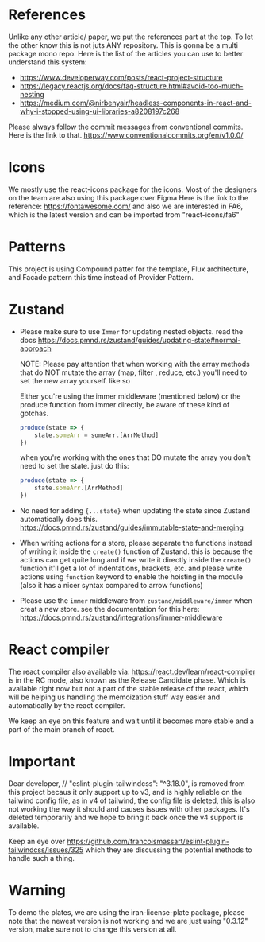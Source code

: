 # References

Unlike any other article/ paper, we put the references part at the top. To let the other know this is not juts ANY repository. This is gonna be a multi package mono repo. Here is the list of the articles you can use to better understand this system:

-   https://www.developerway.com/posts/react-project-structure
-   https://legacy.reactjs.org/docs/faq-structure.html#avoid-too-much-nesting
-   https://medium.com/@nirbenyair/headless-components-in-react-and-why-i-stopped-using-ui-libraries-a8208197c268

Please always follow the commit messages from conventional commits.
Here is the link to that. https://www.conventionalcommits.org/en/v1.0.0/

# Icons

We mostly use the react-icons package for the icons. Most of the designers on the team are also using this package over Figma
Here is the link to the reference: https://fontawesome.com/ and also we are interested in FA6, which is the latest version and can be imported from "react-icons/fa6"

# Patterns

This project is using Compound patter for the template, Flux architecture, and Facade pattern this time instead of Provider Pattern.

# Zustand

-   Please make sure to use `Immer` for updating nested objects. read the docs
    https://docs.pmnd.rs/zustand/guides/updating-state#normal-approach

    NOTE: Please pay attention that when working with the array methods that do NOT mutate the array (map, filter , reduce, etc.) you'll need to set the new array yourself. like so

    Either you're using the immer middleware (mentioned below) or the produce function from immer directly, be aware of these kind of gotchas.

    ```javascript
    produce(state => {
        state.someArr = someArr.[ArrMethod]
    })
    ```

    when you're working with the ones that DO mutate the array you don't need to set the state. just do this:

    ```javascript
    produce(state => {
        state.someArr.[ArrMethod]
    })
    ```

-   No need for adding `{...state}` when updating the state since Zustand automatically does this. https://docs.pmnd.rs/zustand/guides/immutable-state-and-merging

-   When writing actions for a store, please separate the functions instead of writing it inside the `create()` function of Zustand. this is because the actions can get quite long and if we write it directly inside the `create()` function it'll get a lot of indentations, brackets, etc. and please write actions using `function` keyword to enable the hoisting in the module (also it has a nicer syntax compared to arrow functions)
-   Please use the `immer` middleware from `zustand/middleware/immer` when creat a new store. see the documentation for this here: https://docs.pmnd.rs/zustand/integrations/immer-middleware


# React compiler

The react compiler also available via: https://react.dev/learn/react-compiler
is in the RC mode, also known as the Release Candidate phase. Which is available right now but not a part of the stable release of the react, which will be helping us handling the memoization stuff way easier and automatically by the react compiler.

We keep an eye on this feature and wait until it becomes more stable and a part of the main branch of react.

# Important

Dear developer, // "eslint-plugin-tailwindcss": "^3.18.0", is removed from this project becaus it only support up to v3, and is highly reliable on the tailwind config file, as in v4 of tailwind, the config file is deleted, this is also not working the way it should and causes issues with other packages. It's deleted temporarily and we hope to bring it back once the v4 support is available.


Keep an eye over https://github.com/francoismassart/eslint-plugin-tailwindcss/issues/325 which they are discussing the potential methods to handle such a thing.


# Warning

To demo the plates, we are using the iran-license-plate package, please note that the newest version is not working and we are just using "0.3.12" version, make sure not to change this version at all.